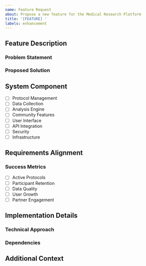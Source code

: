 ```yaml
---
name: Feature Request
about: Propose a new feature for the Medical Research Platform
title: '[FEATURE] '
labels: enhancement
---
```


## Feature Description

### Problem Statement
<!--Required: Clearly describe the problem this feature would solve. What's missing or could be improved?-->

### Proposed Solution
<!--Required: Describe your proposed solution in detail. How would this feature work?-->

## System Component
<!--Required: Select at least one component this feature relates to-->
- [ ] Protocol Management
- [ ] Data Collection
- [ ] Analysis Engine
- [ ] Community Features
- [ ] User Interface
- [ ] API Integration
- [ ] Security
- [ ] Infrastructure

## Requirements Alignment
<!--Required: Select which platform success metrics this feature would impact-->
### Success Metrics
- [ ] Active Protocols
- [ ] Participant Retention
- [ ] Data Quality
- [ ] User Growth
- [ ] Partner Engagement

## Implementation Details
<!--Optional: Provide any technical implementation details if available-->

### Technical Approach
<!--Describe any specific technical implementation details, architecture changes, or design considerations-->

### Dependencies
<!--List any dependencies or prerequisites needed for this feature-->

## Additional Context
<!--Optional: Add any other context, mockups, screenshots, or examples about the feature request here-->

<!--
VALIDATION RULES:
- All required sections must be completed
- Feature description must be clear and actionable
- At least one system component must be selected
- At least one success metric should be identified
-->